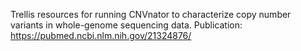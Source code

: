 Trellis resources for running CNVnator to characterize copy number variants in whole-genome sequencing data. Publication: https://pubmed.ncbi.nlm.nih.gov/21324876/
